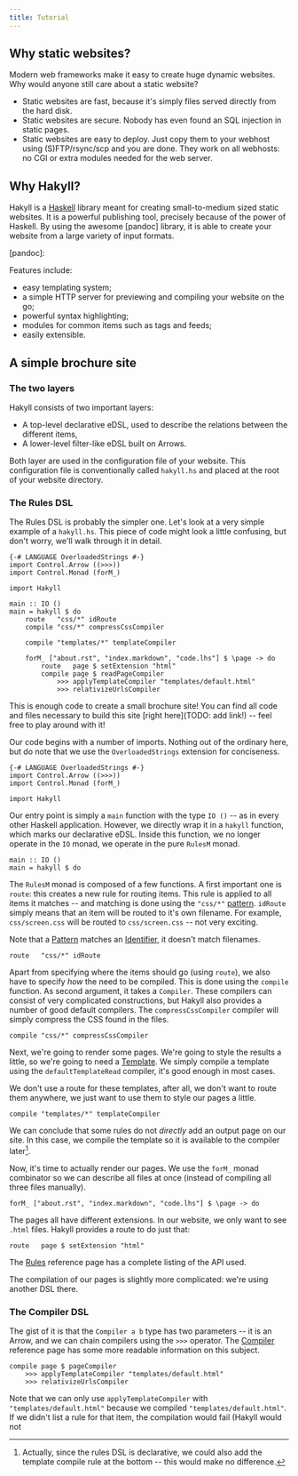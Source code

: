 ```yaml
---
title: Tutorial
---
```


Why static websites?
--------------------

Modern web frameworks make it easy to create huge dynamic websites. Why would
anyone still care about a static website?

- Static websites are fast, because it's simply files served directly from the
  hard disk.
- Static websites are secure. Nobody has even found an SQL injection in static
  pages.
- Static websites are easy to deploy. Just copy them to your webhost using
  (S)FTP/rsync/scp and you are done. They work on all webhosts: no CGI or extra
  modules needed for the web server.

Why Hakyll?
-----------

Hakyll is a [Haskell] library meant for creating small-to-medium sized static
websites. It is a powerful publishing tool, precisely because of the power of
Haskell. By using the awesome [pandoc] library, it is able to create your
website from a large variety of input formats.

[Haskell]: http://haskell.org/
[pandoc]:

Features include:

- easy templating system;
- a simple HTTP server for previewing and compiling your website on the go;
- powerful syntax highlighting;
- modules for common items such as tags and feeds;
- easily extensible.

A simple brochure site
----------------------

### The two layers

Hakyll consists of two important layers:

- A top-level declarative eDSL, used to describe the relations between the
  different items,
- A lower-level filter-like eDSL built on Arrows.

Both layer are used in the configuration file of your website. This
configuration file is conventionally called `hakyll.hs` and placed at the root
of your website directory.

### The Rules DSL

The Rules DSL is probably the simpler one. Let's look at a very simple example
of a `hakyll.hs`.  This piece of code might look a little confusing, but don't
worry, we'll walk through it in detail.

~~~~~{.haskell}
{-# LANGUAGE OverloadedStrings #-}
import Control.Arrow ((>>>))
import Control.Monad (forM_)

import Hakyll

main :: IO ()
main = hakyll $ do
    route   "css/*" idRoute
    compile "css/*" compressCssCompiler

    compile "templates/*" templateCompiler

    forM_ ["about.rst", "index.markdown", "code.lhs"] $ \page -> do
        route   page $ setExtension "html"
        compile page $ readPageCompiler
            >>> applyTemplateCompiler "templates/default.html"
            >>> relativizeUrlsCompiler
~~~~~

This is enough code to create a small brochure site! You can find all code
and files necessary to build this site [right here](TODO: add link!) -- feel
free to play around with it!

Our code begins with a number of imports. Nothing out of the ordinary here, but
do note that we use the `OverloadedStrings` extension for conciseness.

~~~~~{.haskell}
{-# LANGUAGE OverloadedStrings #-}
import Control.Arrow ((>>>))
import Control.Monad (forM_)

import Hakyll
~~~~~

Our entry point is simply a `main` function with the type `IO ()` -- as in every
other Haskell application. However, we directly wrap it in a `hakyll` function,
which marks our declarative eDSL. Inside this function, we no longer operate in
the `IO` monad, we operate in the pure `RulesM` monad.

~~~~~{.haskell}
main :: IO ()
main = hakyll $ do
~~~~~

The `RulesM` monad is composed of a few functions. A first important one is
`route`: this creates a new rule for routing items. This rule is applied to all
items it matches -- and matching is done using the `"css/*"` [pattern].
`idRoute` simply means that an item will be routed to it's own filename. For
example, `css/screen.css` will be routed to `css/screen.css` -- not very
exciting.

Note that a [Pattern] matches an [Identifier], it doesn't match filenames.

[Pattern]: /reference/Hakyll-Core-Identifier-Pattern.html
[Identifier]: /reference/Hakyll-Core-Identifier.html

~~~~~{.haskell}
route   "css/*" idRoute
~~~~~

Apart from specifying where the items should go (using `route`), we also have to
specify *how* the need to be compiled. This is done using the `compile`
function. As second argument, it takes a `Compiler`. These compilers can consist
of very complicated constructions, but Hakyll also provides a number of good
default compilers. The `compressCssCompiler` compiler will simply compress the
CSS found in the files.

~~~~~{.haskell}
compile "css/*" compressCssCompiler
~~~~~

Next, we're going to render some pages. We're going to style the results a
little, so we're going to need a [Template]. We simply compile a template using
the `defaultTemplateRead` compiler, it's good enough in most cases.

[Template]: /reference/Hakyll-Web-Template.html

We don't use a route for these templates, after all, we don't want to route them
anywhere, we just want to use them to style our pages a little.

~~~~~{.haskell}
compile "templates/*" templateCompiler
~~~~~

We can conclude that some rules do not *directly* add an output page on our
site. In this case, we compile the template so it is available to the compiler
later[^1].

[^1]: Actually, since the rules DSL is declarative, we could also add the
      template compile rule at the bottom -- this would make no difference.

Now, it's time to actually render our pages. We use the `forM_` monad combinator
so we can describe all files at once (instead of compiling all three files
manually).

~~~~~{.haskell}
forM_ ["about.rst", "index.markdown", "code.lhs"] $ \page -> do
~~~~~

The pages all have different extensions. In our website, we only want to see
`.html` files. Hakyll provides a route to do just that:

~~~~~{.haskell}
route   page $ setExtension "html"
~~~~~

The [Rules] reference page has a complete listing of the API used.

[Rules]: /reference/Hakyll-Core-Rules.html

The compilation of our pages is slightly more complicated: we're using another
DSL there.

### The Compiler DSL

The gist of it is that the `Compiler a b` type has two parameters -- it is an
Arrow, and we can chain compilers using the `>>>` operator. The [Compiler]
reference page has some more readable information on this subject.

[compiler]: /reference/Hakyll-Core-Compiler.html

~~~~~{.haskell}
compile page $ pageCompiler
    >>> applyTemplateCompiler "templates/default.html"
    >>> relativizeUrlsCompiler
~~~~~

Note that we can only use `applyTemplateCompiler` with
`"templates/default.html"` because we compiled `"templates/default.html"`. If we
didn't list a rule for that item, the compilation would fail (Hakyll would not
